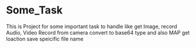 # Some_Task
This is Project for some important task to handle like  get Image, record Audio, Video Record from camera convert to base64 type and also MAP get loaction  save speicific file name 
